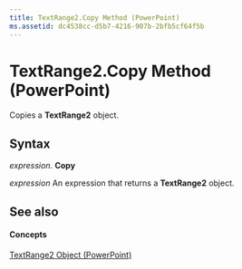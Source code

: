 ```yaml
---
title: TextRange2.Copy Method (PowerPoint)
ms.assetid: dc4538cc-d5b7-4216-907b-2bfb5cf64f5b
---
```



# TextRange2.Copy Method (PowerPoint)

Copies a  **TextRange2** object.


## Syntax

 _expression_. **Copy**

 _expression_ An expression that returns a **TextRange2** object.


## See also


#### Concepts


[TextRange2 Object (PowerPoint)](textrange2-object-powerpoint.md)


